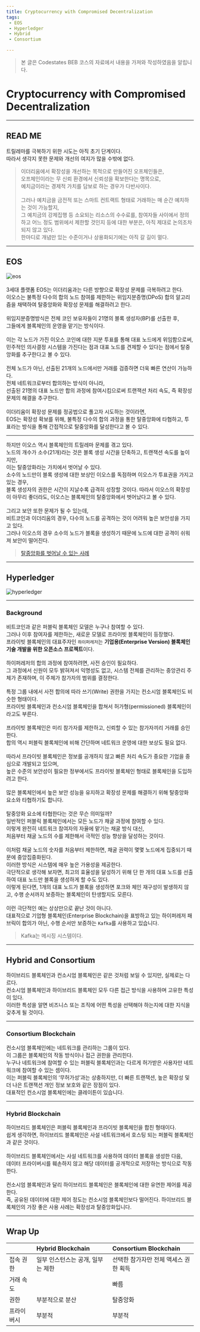 ```yaml
---
title: Cryptocurrency with Compromised Decentralization
tags: 
 - EOS
 - Hyperledger
 - Hybrid
 - Consortium

---
```


> 본 글은 Codestates BEB 코스의 자료에서 내용을 가져와 작성하였음을 알립니다.  

# Cryptocurrency with Compromised Decentralization

---

## READ ME
트릴레마를 극복하기 위한 시도는 아직 초기 단계이다.  
따라서 생각지 못한 문제와 개선의 여지가 많을 수밖에 없다.  

> 이더리움에서 확장성을 개선하는 목적으로 만들어진 오프체인들은,  
> 오프체인이라는 무 신뢰 환경에서 신뢰성을 확보한다는 명목으로,  
> 예치금이라는 경제적 가치를 담보로 하는 경우가 다반사이다.  
> <br>
> 그러나 예치금을 금전적 또는 스마트 컨트랙트 형태로 거래하는 매 순간 예치하는 것이 가능할지,  
> 그 예치금의 강제집행 등 소요되는 리소스의 수수료를, 참여자들 사이에서 정의하고 어느 정도 범위에서 제한할 것인지 등에 대한 부분은, 아직 제대로 논의조차 되지 않고 있다.  
> 한마디로 개념만 있는 수준이거나 상용화되기에는 아직 갈 길이 멀다.  

---

## EOS
![eos](../../assets/img/eos.png)  
<br>
3세대 플랫폼 EOS는 이더리움과는 다른 방향으로 확장성 문제를 극복하려고 한다.  
이오스는 불특정 다수의 합의 노드 참여를 제한하는 위임지분증명(DPoS) 합의 알고리즘을 채택하여 탈중앙화와 확장성 문제를 해결하려고 한다.  
<br>
위임지분증명방식은 전체 코인 보유자들이 21명의 블록 생성자(BP)를 선출한 후,  
그들에게 블록체인의 운영을 맡기는 방식이다.  
<br>
이는 각 노드가 가진 이오스 코인에 대한 지분 투표를 통해 대표 노드에게 위임함으로써,  
민주적인 의사결정 시스템을 가진다는 점과 대표 노드를 견제할 수 있다는 점에서 탈중앙화를 추구한다고 볼 수 있다.  
<br>
전체 노드가 아닌, 선출된 21개의 노드에서만 거래를 검증하면 더욱 빠른 연산이 가능하다.  
전체 네트워크로부터 합의하는 방식이 아니라,  
선출된 21명의 대표 노드만 합의 과정에 참여시킴으로써 트랜잭션 처리 속도, 즉 확장성 문제의 해결을 추구한다.  
<br>
이더리움이 확장성 문제를 정공법으로 풀고자 시도하는 것이라면,  
EOS는 확장성 확보를 위해, 불특정 다수의 합의 과정을 통한 탈중앙화에 타협하고, 투표라는 방식을 통해 간접적으로 탈중앙화를 달성한다고 볼 수 있다.  

---

하지만 이오스 역시 블록체인의 트릴레마 문제를 겪고 있다.
<br>
노드의 개수가 소수(21개)라는 것은 블록 생성 시간을 단축하고, 트랜잭션 속도를 높이지만,  
이는 탈중앙화라는 가치에서 벗어날 수 있다.  
소수의 노드만이 블록 생성에 대한 보상인 이오스를 독점하며 이오스가 투표권을 가지고 있는 경우,  
블록 생성자의 권한은 시간이 지날수록 급격히 성장할 것이다.
따라서 이오스의 확장성이 아무리 좋더라도, 이오스는 블록체인의 탈중앙화에서 벗어났다고 볼 수 있다.  
<br>
그리고 보안 또한 문제가 될 수 있는데,  
비트코인과 이더리움의 경우, 다수의 노드를 공격하는 것이 어려워 높은 보안성을 가지고 있다.  
그러나 이오스의 경우 소수의 노드가 블록을 생성하기 때문에 노드에 대한 공격이 쉬워져 보안이 떨어진다.  

> [탈중앙화를 벗어날 수 있는 사례](https://dealsite.co.kr/articles/17675)  

---

## Hyperledger

![hyperledger](../../assets/img/hyperledger.png)  

---

### Background

비트코인과 같은 퍼블릭 블록체인 모델은 누구나 참여할 수 있다.  
그러나 이후 참여자를 제한하는, 새로운 모델로 프라이빗 블록체인이 등장했다.  
프라이빗 블록체인의 대표주자인 `하이퍼레저`는 **기업용(Enterprise Version) 블록체인 기술 개발을 위한 오픈소스 프로젝트**이다.  
<br>
하이퍼레저의 합의 과정에 참여하려면, 사전 승인이 필요하다.  
그 과정에서 신원이 모두 밝혀져서 익명성도 없고, 시스템 전체를 관리하는 중앙관리 주체가 존재하며, 이 주체가 참가자의 범위를 결정한다.  
<br>
특정 그룹 내에서 사전 합의에 따라 쓰기(Write) 권한을 가지는 컨소시엄 블록체인도 비슷한 형태이다.  
프라이빗 블록체인과 컨소시엄 블록체인을 합쳐서 허가형(permissioned) 블록체인이라고도 부른다.  
<br>
프라이빗 블록체인은 미리 참가자를 제한하고, 신뢰할 수 있는 참가자끼리 거래를 승인한다.  
합의 역시 퍼블릭 블록체인에 비해 간단하며 네트워크 운영에 대한 보상도 필요 없다.  
<br>
따라서 프라이빗 블록체인은 정보를 공개하지 않고 빠른 처리 속도가 중요한 기업을 중심으로 개발되고 있으며,  
높은 수준의 보안성이 필요한 정부에서도 프라이빗 블록체인 형태로 블록체인을 도입하려고 한다.  
<br>
많은 블록체인에서 높은 보안 성능을 유지하고 확장성 문제를 해결하기 위해 탈중앙화 요소와 타협하기도 합니다.  
<br>
탈중앙화 요소에 타협한다는 것은 무슨 의미일까?  
일반적인 퍼블릭 블록체인에서는 모든 노드가 채굴 과정에 참여할 수 있다.  
이렇게 완전히 네트워크 참여자의 자율에 맡기는 채굴 방식 대신,  
처음부터 채굴 노드의 수를 제한해서 극적인 성능 향상을 달성하는 것이다.  
<br>
이처럼 채굴 노드의 숫자를 처음부터 제한하면, 채굴 권력이 몇몇 노드에게 집중되기 때문에 중앙집중화된다.  
이러한 방식은 시스템에 매우 높은 가용성을 제공한다.
<br>
극단적으로 생각해 보자면, 최고의 효율성을 달성하기 위해 단 한 개의 대표 노드를 선출하여 대표 노드만 블록을 생성하게 할 수도 있다.  
이렇게 된다면, 1개의 대표 노드가 블록을 생성하면 포크와 체인 재구성이 발생하지 않고, 수행 순서까지 보증하는 블록체인이 탄생할지도 모른다.  
<br>
이런 극단적인 예는 상상만으로 끝난 것이 아니다.  
대표적으로 기업형 블록체인(Enterprise Blockchain)을 표방하고 있는 하이퍼레저 패브릭이 합의가 아닌, 수행 순서만 보증하는 `Kafka`를 사용하고 있습니다.  

> Kafka는 메시징 시스템이다.  

---

## Hybrid and Consortium
하이브리드 블록체인과 컨소시엄 블록체인은 같은 것처럼 보일 수 있지만, 실제로는 다르다.  
컨소시엄 블록체인과 하이브리드 블록체인 모두 다른 접근 방식을 사용하며 고유한 특성이 있다.  
이러한 특성을 알면 비즈니스 또는 조직에 어떤 특성을 선택해야 하는지에 대한 지식을 갖추게 될 것이다.  

---

### Consortium Blockchain
컨소시엄 블록체인에는 네트워크를 관리하는 그룹이 있다.  
이 그룹은 블록체인의 작동 방식이나 접근 권한을 관리힌다.  
누구나 네트워크에 참여할 수 있는 퍼블릭 블록체인과는 다르게 허가받은 사용자만 네트워크에 참여할 수 있는 셈이다. 
<br>
이는 퍼블릭 블록체인의 ‘무허가성’과는 상충하지만, 더 빠른 트랜잭션, 높은 확장성 및 더 나은 트랜잭션 개인 정보 보호와 같은 장점이 있다.  
대표적인 컨소시엄 블록체인에는 클레이튼이 있습니다.

---

### Hybrid Blockchain
하이브리드 블록체인은 퍼블릭 블록체인과 프라이빗 블록체인을 합친 형태이다.  
쉽게 생각하면, 하이브리드 블록체인은 사설 네트워크에서 호스팅 되는 퍼블릭 블록체인과 같은 것이다.  
<br>
하이브리드 블록체인에서는 사설 네트워크를 사용하여 데이터 블록을 생성한 다음,  
데이터 프라이버시를 훼손하지 않고 해당 데이터를 공개적으로 저장하는 방식으로 작동한다.  
<br>
컨소시엄 블록체인과 달리 하이브리드 블록체인은 블록체인에 대한 유연한 제어를 제공한다.  
즉, 공유된 데이터에 대한 제어 정도는 컨소시엄 블록체인보다 떨어진다.  하이브리드 블록체인의 가장 좋은 사용 사례는 확장성과 탈중앙화입니다.  

---

## Wrap Up  

||**Hybrid Blockchain**|**Consortium Blockchain**|
|:---|:---|:---|
|접속 권한|일부 인스턴스는 공개, 일부는 제한|선택한 참가자만 전체 액세스 권한 획득|
|거래 속도||빠름|빠름|
|권한|부분적으로 분산|탈중앙화|
|프라이버시|부분적|부분적|
